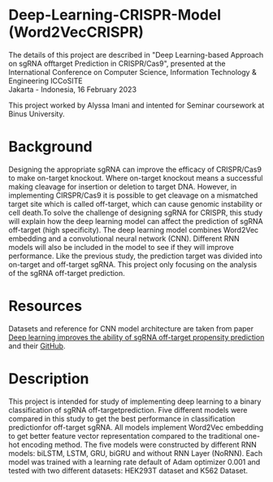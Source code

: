 # Deep-Learning-CRISPR-Model (Word2VecCRISPR)
The details of this project are described in "Deep Learning-based Approach on sgRNA offtarget Prediction in CRISPR/Cas9", presented at the International Conference on Computer Science, Information Technology & Engineering ICCoSITE<br />
Jakarta - Indonesia, 16 February 2023

This project worked by Alyssa Imani and intented for Seminar coursework at Binus University.

# Background
Designing the appropriate sgRNA can improve the efficacy of CRISPR/Cas9 to make on-target knockout. 
Where on-target knockout means a successful making cleavage for insertion or deletion to target DNA. 
However, in implementing CIRSPR/Cas9 it is possible to get cleavage on a mismatched target site which is called off-target, 
which can cause genomic instability or cell death.To solve the challenge of designing sgRNA for CRISPR, 
this study will explain how the deep learning model can affect the prediction of sgRNA off-target (high specificity). 
The deep learning model combines Word2Vec embedding and a convolutional neural network (CNN). 
Different RNN models will also be included in the model to see if they will improve performance. 
Like the previous study, the prediction target was divided into on-target and off-target sgRNA. 
This project only focusing on the analysis of the sgRNA off-target prediction.

# Resources

Datasets and reference for CNN model architecture are taken from paper [Deep learning improves the ability of sgRNA off-target propensity prediction](https://bmcbioinformatics.biomedcentral.com/articles/10.1186/s12859-020-3395-z) 
and their [GitHub](https://github.com/LQYoLH/CnnCrispr).

# Description
This project is intended for study of implementing deep learning to a binary classification of sgRNA off-targetprediction. 
Five different models were compared in this study to get the best performance in classification predictionfor off-target sgRNA. 
All models implement Word2Vec embedding to get better feature vector representation compared to the traditional one-hot encoding method. 
The five models were constructed by different RNN models: biLSTM, LSTM, GRU, biGRU and without RNN Layer (NoRNN). 
Each model was trained with a learning rate default of Adam optimizer 0.001 and tested with two different datasets: HEK293T dataset and K562 Dataset.


